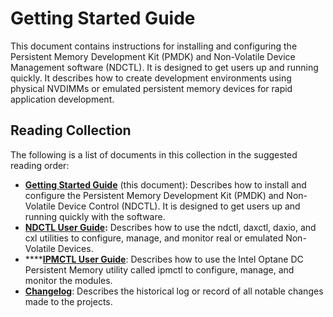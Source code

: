 # Getting Started Guide

This document contains instructions for installing and configuring the Persistent Memory Development Kit (PMDK) and Non-Volatile Device Management software (NDCTL). It is designed to get users up and running quickly. It describes how to create development environments using physical NVDIMMs or emulated persistent memory devices for rapid application development.

## Reading Collection

The following is a list of documents in this collection in the suggested reading order:

* [**Getting Started Guide**](./) (this document): Describes how to install and configure the Persistent Memory Development Kit (PMDK) and Non-Volatile Device Control (NDCTL).  It is designed to get users up and running quickly with the software.
* [**NDCTL User Guide**](https://docs.pmem.io/ndctl-user-guide/)**:** Describes how to use the ndctl, daxctl, daxio, and cxl utilities to configure, manage, and monitor real or emulated Non-Volatile Devices.
* ****[**IPMCTL User Guide**](https://docs.pmem.io/ipmctl-user-guide/): Describes how to use the Intel Optane DC Persistent Memory utility called ipmctl to configure, manage, and monitor the modules.
* [**Changelog**](broken-reference): Describes the historical log or record of all notable changes made to the projects.
